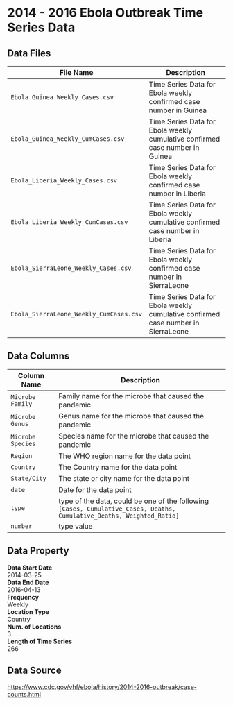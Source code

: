# 2014 - 2016 Ebola Outbreak Time Series Data

## Data Files
| File Name | Description |
| --- | ---|
| `Ebola_Guinea_Weekly_Cases.csv` | Time Series Data for Ebola weekly confirmed case number in Guinea|
| `Ebola_Guinea_Weekly_CumCases.csv` | Time Series Data for Ebola weekly cumulative confirmed case number in Guinea|
| `Ebola_Liberia_Weekly_Cases.csv` | Time Series Data for Ebola weekly confirmed case number in Liberia|
| `Ebola_Liberia_Weekly_CumCases.csv` | Time Series Data for Ebola weekly cumulative confirmed case number in Liberia|
| `Ebola_SierraLeone_Weekly_Cases.csv` | Time Series Data for Ebola weekly confirmed case number in SierraLeone|
| `Ebola_SierraLeone_Weekly_CumCases.csv` | Time Series Data for Ebola weekly cumulative confirmed case number in SierraLeone|

## Data Columns
| Column Name | Description |
| --- | --- |
| `Microbe Family` | Family name for the microbe that caused the pandemic |
| `Microbe Genus` | Genus name for the microbe that caused the pandemic |
| `Microbe Species` | Species name for the microbe that caused the pandemic |
| `Region` | The WHO region name for the data point |
| `Country` | The Country name for the data point |
| `State/City` | The state or city name for the data point |
| `date` | Date for the data point |
| `type` | type of the data, could be one of the following `[Cases, Cumulative_Cases, Deaths, Cumulative_Deaths, Weighted_Ratio]` |
| `number` | type value |


## Data Property
**Data Start Date** \
2014-03-25 \
**Data End Date** \
2016-04-13 \
**Frequency** \
Weekly \
**Location Type** \
Country \
**Num. of Locations** \
3 \
**Length of Time Series** \
266

## Data Source
https://www.cdc.gov/vhf/ebola/history/2014-2016-outbreak/case-counts.html
